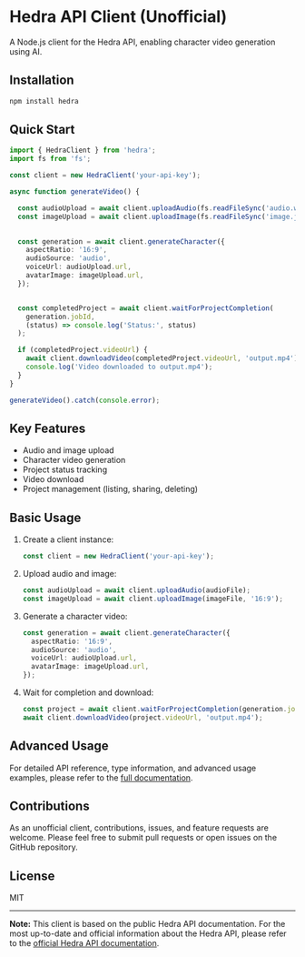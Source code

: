 # Hedra API Client (Unofficial)

A Node.js client for the Hedra API, enabling character video generation using AI.

## Installation

```bash
npm install hedra
```

## Quick Start

```typescript
import { HedraClient } from 'hedra';
import fs from 'fs';

const client = new HedraClient('your-api-key');

async function generateVideo() {

  const audioUpload = await client.uploadAudio(fs.readFileSync('audio.wav'));
  const imageUpload = await client.uploadImage(fs.readFileSync('image.jpg'), '16:9');

 
  const generation = await client.generateCharacter({
    aspectRatio: '16:9',
    audioSource: 'audio',
    voiceUrl: audioUpload.url,
    avatarImage: imageUpload.url,
  });


  const completedProject = await client.waitForProjectCompletion(
    generation.jobId,
    (status) => console.log('Status:', status)
  );

  if (completedProject.videoUrl) {
    await client.downloadVideo(completedProject.videoUrl, 'output.mp4');
    console.log('Video downloaded to output.mp4');
  }
}

generateVideo().catch(console.error);
```

## Key Features

- Audio and image upload
- Character video generation
- Project status tracking
- Video download
- Project management (listing, sharing, deleting)

## Basic Usage

1. Create a client instance:
   ```typescript
   const client = new HedraClient('your-api-key');
   ```

2. Upload audio and image:
   ```typescript
   const audioUpload = await client.uploadAudio(audioFile);
   const imageUpload = await client.uploadImage(imageFile, '16:9');
   ```

3. Generate a character video:
   ```typescript
   const generation = await client.generateCharacter({
     aspectRatio: '16:9',
     audioSource: 'audio',
     voiceUrl: audioUpload.url,
     avatarImage: imageUpload.url,
   });
   ```

4. Wait for completion and download:
   ```typescript
   const project = await client.waitForProjectCompletion(generation.jobId);
   await client.downloadVideo(project.videoUrl, 'output.mp4');
   ```

## Advanced Usage

For detailed API reference, type information, and advanced usage examples, please refer to the [full documentation](https://www.hedra.com/docs).

## Contributions

As an unofficial client, contributions, issues, and feature requests are welcome. Please feel free to submit pull requests or open issues on the GitHub repository.

## License

MIT

---

**Note:** This client is based on the public Hedra API documentation. For the most up-to-date and official information about the Hedra API, please refer to the [official Hedra API documentation](https://www.hedra.com/docs).

